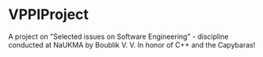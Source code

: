 # VPPIProject
A project on "Selected issues on Software Engineering" - discipline conducted at NaUKMA by Boublik V. V.
In honor of C++ and the Capybaras!
